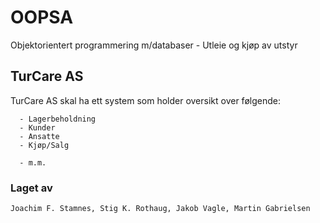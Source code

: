 # OOPSA 
Objektorientert programmering m/databaser - Utleie og kjøp av utstyr

## TurCare AS
  TurCare AS skal ha ett system som holder oversikt over følgende:
  
      - Lagerbeholdning
      - Kunder
      - Ansatte
      - Kjøp/Salg
      
      - m.m.
      
      
### Laget av
    Joachim F. Stamnes, Stig K. Rothaug, Jakob Vagle, Martin Gabrielsen
